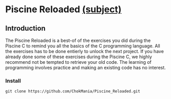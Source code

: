 # Piscine Reloaded [(subject)](https://cdn.intra.42.fr/pdf/pdf/5618/piscine_reloaded.en.pdf)

## Introduction
The Piscine Reloaded is a best-of of the exercises you did during the Piscine C to remind you all the basics of the C programming language. All the exercises has to be done entierly to unlock the next project. If you have already done some of these exercises during the Piscine C, we highly recommend not be tempted to retrieve your old code. The learning of programming involves practice and making an existing code has no interest.

### Install
<pre>
<code>git clone https://github.com/ChokMania/Piscine_Reloaded.git</code>
</pre>

